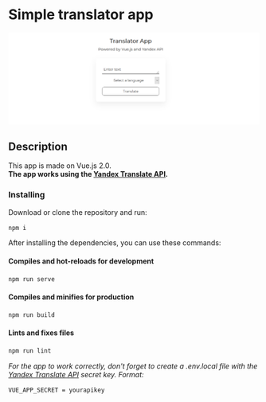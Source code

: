 # Simple translator app

![Screenshot](https://github.com/quertc/translator-app/blob/master/preview.png)

## Description

This app is made on Vue.js 2.0.  
**The app works using the [Yandex Translate API](https://yandex.ru/dev/translate/).**

### Installing

Download or clone the repository and run:

```cmd
npm i
```

After installing the dependencies, you can use these commands:

#### Compiles and hot-reloads for development

```cmd
npm run serve
```

#### Compiles and minifies for production

```cmd
npm run build
```

#### Lints and fixes files

```cmd
npm run lint
```

_For the app to work correctly, don't forget to create a .env.local file with the [Yandex Translate API](https://translate.yandex.ru/developers/keys) secret key. Format:_

```env
VUE_APP_SECRET = yourapikey
```
